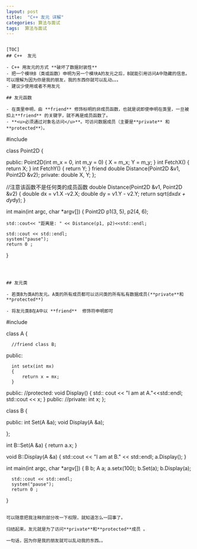 ```yaml
---
layout: post
title:  "C++ 友元 详解"
categories: 算法与面试
tags:  算法与面试
---
```

```

[TOC]
## C++  友元 

- C++ 用友元的方式 **破坏了数据封装性**
- 把一个模块B（类或函数）申明为另一个模块A的友元之后，B就能引用访问A中隐藏的信息。可以理解为因为你是我的朋友，我的东西你就可以乱动。。。
- 建议少使用或者不用友元

## 友元函数

- 在类里申明，由 **friend** 修饰标明的非成员函数，也就是说即使申明在类里，一旦被扣上**friend** 的关键字，就不再是成员函数了。
- **<u>必须通过对象名访问</u>**。可访问数据成员（主要是**private** 和**protected**）。

```
#include<iostream>

class Point2D {

public:
    Point2D(int m_x = 0, int m_y = 0)
    {
        X = m_x;
        Y = m_y;
    }
    int FetchX() { return X; }
    int FetchY() { return Y; }
    friend double Distance(Point2D &v1, Point2D &v2);
private:
    double X, Y;
};

//注意该函数不是任何类的成员函数
double Distance(Point2D &v1, Point2D &v2) {
    double dx = v1.X -v2.X;
    double dy = v1.Y - v2.Y;
    return sqrt(dx*dx + dy*dy);
}

int main(int argc, char *argv[])
{
    Point2D p1(3, 5), p2(4, 6);

    std::cout<< "距离是: " << Distance(p1, p2)<<std::endl;
    
    std::cout << std::endl;
    system("pause");
    return 0 ;
}
```



## 友元类 

- 若类B为类A的友元。A类的所有成员都可以访问类的所有私有数据成员(**private**和**protected**)

- 将友元类B在A中以 **friend**  修饰符申明即可

  ```
  #include<iostream>
  
  class A {
  
      //friend class B;
  public:
  
      int setx(int mx)
      {
          return x = mx;
      }
  public:
  //protected:
      void Display() {
         std:: cout << "I am at A."<<std::endl;
         std::cout << x;
      }
  public:
  //private:
      int x;
  };
  
  class B {
  
  public:
      int Set(A &a);
      void Display(A &a);
  
  };
  
  int B::Set(A &a) {
      return a.x;
  }
  
  void B::Display(A &a) {
      std::cout << "I am at B." << std::endl;
      a.Display();
  }
  
  
  int main(int argc, char *argv[])
  {
      B b;
      A a;
      a.setx(100);
      b.Set(a);
      b.Display(a);
      
      
      std::cout << std::endl;
      system("pause");
      return 0 ;
  }
  
  ```

  可以随意把我注释的部分改一下权限，就知道怎么一回事了。

  归结起来，友元就是为了访问**private**和**protected**成员 。

  一句话，因为你是我的朋友就可以乱动我的东西。。





